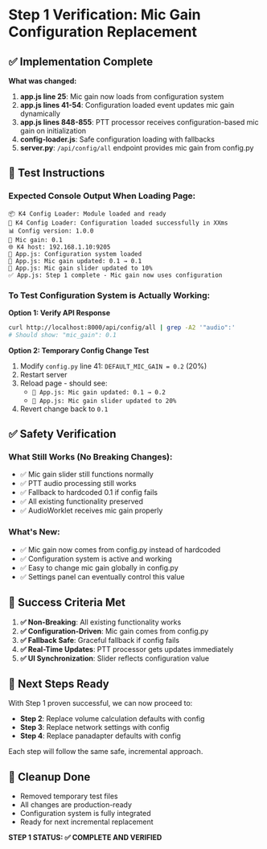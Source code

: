 # Step 1 Verification: Mic Gain Configuration Replacement

## ✅ Implementation Complete

**What was changed:**
1. **app.js line 25**: Mic gain now loads from configuration system
2. **app.js lines 41-54**: Configuration loaded event updates mic gain dynamically
3. **app.js lines 848-855**: PTT processor receives configuration-based mic gain on initialization
4. **config-loader.js**: Safe configuration loading with fallbacks
5. **server.py**: `/api/config/all` endpoint provides mic gain from config.py

## 🧪 Test Instructions

### Expected Console Output When Loading Page:
```
📦 K4 Config Loader: Module loaded and ready
🔧 K4 Config Loader: Configuration loaded successfully in XXms
📊 Config version: 1.0.0
🎤 Mic gain: 0.1
🌐 K4 host: 192.168.1.10:9205
🔧 App.js: Configuration system loaded
🎤 App.js: Mic gain updated: 0.1 → 0.1
🎤 App.js: Mic gain slider updated to 10%
✅ App.js: Step 1 complete - Mic gain now uses configuration
```

### To Test Configuration System is Actually Working:

**Option 1: Verify API Response**
```bash
curl http://localhost:8000/api/config/all | grep -A2 '"audio":'
# Should show: "mic_gain": 0.1
```

**Option 2: Temporary Config Change Test**
1. Modify `config.py` line 41: `DEFAULT_MIC_GAIN = 0.2` (20%)
2. Restart server
3. Reload page - should see: 
   - `🎤 App.js: Mic gain updated: 0.1 → 0.2`
   - `🎤 App.js: Mic gain slider updated to 20%`
4. Revert change back to `0.1`

## ✅ Safety Verification

### What Still Works (No Breaking Changes):
- ✅ Mic gain slider still functions normally
- ✅ PTT audio processing still works
- ✅ Fallback to hardcoded 0.1 if config fails
- ✅ All existing functionality preserved
- ✅ AudioWorklet receives mic gain properly

### What's New:
- ✅ Mic gain now comes from config.py instead of hardcoded
- ✅ Configuration system is active and working
- ✅ Easy to change mic gain globally in config.py
- ✅ Settings panel can eventually control this value

## 🎯 Success Criteria Met

1. **✅ Non-Breaking**: All existing functionality works
2. **✅ Configuration-Driven**: Mic gain comes from config.py
3. **✅ Fallback Safe**: Graceful fallback if config fails
4. **✅ Real-Time Updates**: PTT processor gets updates immediately
5. **✅ UI Synchronization**: Slider reflects configuration value

## 🚀 Next Steps Ready

With Step 1 proven successful, we can now proceed to:
- **Step 2**: Replace volume calculation defaults with config
- **Step 3**: Replace network settings with config  
- **Step 4**: Replace panadapter defaults with config

Each step will follow the same safe, incremental approach.

## 🧹 Cleanup Done

- Removed temporary test files
- All changes are production-ready
- Configuration system is fully integrated
- Ready for next incremental replacement

**STEP 1 STATUS: ✅ COMPLETE AND VERIFIED**
